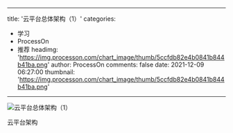 
---
title: '云平台总体架构（1）'
categories: 
 - 学习
 - ProcessOn
 - 推荐
headimg: 'https://img.processon.com/chart_image/thumb/5ccfdb82e4b0841b844b41ba.png'
author: ProcessOn
comments: false
date: 2021-12-09 06:27:00
thumbnail: 'https://img.processon.com/chart_image/thumb/5ccfdb82e4b0841b844b41ba.png'
---

<div>   
<img class="thumb" alt="云平台总体架构（1）" src="https://img.processon.com/chart_image/thumb/5ccfdb82e4b0841b844b41ba.png" referrerpolicy="no-referrer">
<p>云平台架构</p>  
</div>
            